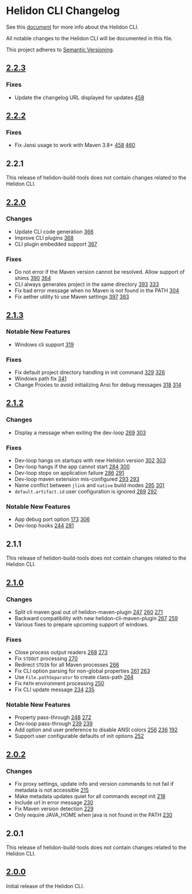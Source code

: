 # Helidon CLI Changelog

See this [document](https://github.com/oracle/helidon/blob/master/HELIDON-CLI.md)
 for more info about the Helidon CLI.

All notable changes to the Helidon CLI will be documented in this file.

This project adheres to [Semantic Versioning](https://semver.org/spec/v2.0.0.html).

## [2.2.3]

### Fixes

- Update the changelog URL displayed for updates [458](https://github.com/oracle/helidon-build-tools/pull/468)

## [2.2.2]

### Fixes

- Fix Jansi usage to work with Maven 3.8+ [458](https://github.com/oracle/helidon-build-tools/issues/458) [460](https://github.com/oracle/helidon-build-tools/pull/460)

## 2.2.1

This release of helidon-build-tools does not contain changes related to the Helidon CLI.

## [2.2.0]

### Changes

- Update CLI code generation [366](https://github.com/oracle/helidon-build-tools/pull/366)
- Improve CLI plugins [368](https://github.com/oracle/helidon-build-tools/pull/368)
- CLI plugin embedded support [367](https://github.com/oracle/helidon-build-tools/pull/367)

### Fixes

- Do not error if the Maven version cannot be resolved. Allow support of shims [390](https://github.com/oracle/helidon-build-tools/pull/390) [364](https://github.com/oracle/helidon-build-tools/pull/364)
- CLI always generates project in the same directory [393](https://github.com/oracle/helidon-build-tools/pull/393) [333](https://github.com/oracle/helidon-build-tools/pull/333)
- Fix bad error message when no Maven is not found in the PATH [](https://github.com/oracle/helidon-build-tools/pull/396) [304](https://github.com/oracle/helidon-build-tools/pull/304)
- Fix aether utility to use Maven settings [397](https://github.com/oracle/helidon-build-tools/pull/397) [383](https://github.com/oracle/helidon-build-tools/issues/383)

## [2.1.3]

### Notable New Features

- Windows cli support [319](https://github.com/oracle/helidon-build-tools/pull/319)

### Fixes

- Fix default project directory handling in init command [329](https://github.com/oracle/helidon-build-tools/pull/329) [326]([](https://github.com/oracle/helidon-build-tools/issues/326))
- Windows path fix [341](https://github.com/oracle/helidon-build-tools/pull/341)
- Change Proxies to avoid initializing Ansi for debug messages [318](https://github.com/oracle/helidon-build-tools/pull/318) [314](https://github.com/oracle/helidon-build-tools/issues/314)

## [2.1.2]

### Changes

- Display a message when exiting the dev-loop [269](https://github.com/oracle/helidon-build-tools/issues/269) [303](https://github.com/oracle/helidon-build-tools/pull/303)

### Fixes

- Dev-loop hangs on startups with new Helidon version [302](https://github.com/oracle/helidon-build-tools/issues/302) [303](https://github.com/oracle/helidon-build-tools/pull/303)
- Dev-loop hangs if the app cannot start [284](https://github.com/oracle/helidon-build-tools/issues/284) [300](https://github.com/oracle/helidon-build-tools/issues/300)
- Dev-loop stops on application failure [286](https://github.com/oracle/helidon-build-tools/issues/286) [291](https://github.com/oracle/helidon-build-tools/pull/291)
- Dev-loop maven extension mis-configured [293](https://github.com/oracle/helidon-build-tools/issues/293) [293](https://github.com/oracle/helidon-build-tools/pull/294)
- Name conflict between `jlink` and `native` build modes [295](https://github.com/oracle/helidon-build-tools/issues/295) [301](https://github.com/oracle/helidon-build-tools/pull/301)
- `default.artifact.id` user configuration is ignored [289](https://github.com/oracle/helidon-build-tools/issues/289) [292](https://github.com/oracle/helidon-build-tools/pull/292)

### Notable New Features

- App debug port option [173](https://github.com/oracle/helidon-build-tools/issues/173) [306](https://github.com/oracle/helidon-build-tools/pull/306)
- Dev-loop hooks [244](https://github.com/oracle/helidon-build-tools/issues/244) [281](https://github.com/oracle/helidon-build-tools/pull/281)

## 2.1.1

This release of helidon-build-tools does not contain changes related to the Helidon CLI.

## [2.1.0]

### Changes

- Split cli maven goal out of helidon-maven-plugin [247](https://github.com/oracle/helidon-build-tools/issues/247) [260](https://github.com/oracle/helidon-build-tools/pull/260) [271](https://github.com/oracle/helidon-build-tools/pull/271)
- Backward compatibility with new helidon-cli-maven-plugin [267](https://github.com/oracle/helidon-build-tools/pull/267) [259](https://github.com/oracle/helidon-build-tools/issues/259)
- Various fixes to prepare upcoming support of windows.

### Fixes

- Close process output readers [268](https://github.com/oracle/helidon-build-tools/pull/268) [273](https://github.com/oracle/helidon-build-tools/pull/273)
- Fix `STDOUT` processing [270](https://github.com/oracle/helidon-build-tools/pull/270)
- Redirect `STDIN` for all Maven processes [266](https://github.com/oracle/helidon-build-tools/pull/266)
- Fix CLI option parsing for non-global properties [261](https://github.com/oracle/helidon-build-tools/issues/261) [263](https://github.com/oracle/helidon-build-tools/pull/263)
- Use `File.pathSeparator` to create class-path [264](https://github.com/oracle/helidon-build-tools/pull/264)
- Fix `PATH` environment processing [250](https://github.com/oracle/helidon-build-tools/issues/250)
- Fix CLI update message [234](https://github.com/oracle/helidon-build-tools/issues/234) [235](https://github.com/oracle/helidon-build-tools/pull/235)

### Notable New Features

- Property pass-through [248](https://github.com/oracle/helidon-build-tools/issues/248) [272](https://github.com/oracle/helidon-build-tools/pull/272)
- Dev-loop pass-through [239](https://github.com/oracle/helidon-build-tools/issues/239) [239](https://github.com/oracle/helidon-build-tools/issues/239)
- Add option and user preference to disable ANSI colors [256](https://github.com/oracle/helidon-build-tools/issues/256) [236](https://github.com/oracle/helidon-build-tools/pull/236) [192](https://github.com/oracle/helidon-build-tools/issues/192)
- Support user configurable defaults of init options [252](https://github.com/oracle/helidon-build-tools/pull/252)

## [2.0.2]

### Changes

- Fix proxy settings, update info and version commands to not fail if metadata is not accessible [215](https://github.com/oracle/helidon-build-tools/pull/215)
- Make metadata updates quiet for all commands except init [218](https://github.com/oracle/helidon-build-tools/pull/218)
- Include url in error message [230](https://github.com/oracle/helidon-build-tools/pull/230)
- Fix Maven version detection [229](https://github.com/oracle/helidon-build-tools/pull/229)
- Only require JAVA_HOME when java is not found in the PATH [230](https://github.com/oracle/helidon-build-tools/pull/230)

## 2.0.1

This release of helidon-build-tools does not contain changes related to the Helidon CLI.


## [2.0.0]

Initial release of the Helidon CLI.

[2.2.3]: https://github.com/oracle/helidon-build-tools/compare/2.2.2...2.2.3
[2.2.2]: https://github.com/oracle/helidon-build-tools/compare/2.2.0...2.2.2
[2.2.0]: https://github.com/oracle/helidon-build-tools/compare/2.1.3...2.2.0
[2.1.3]: https://github.com/oracle/helidon-build-tools/compare/2.1.2...2.1.3
[2.1.2]: https://github.com/oracle/helidon-build-tools/compare/2.1.1...2.1.2
[2.1.0]: https://github.com/oracle/helidon-build-tools/compare/2.0.2...2.1.0
[2.0.2]: https://github.com/oracle/helidon-build-tools/compare/2.0.1...2.0.2
[2.0.0]: https://github.com/oracle/helidon-build-tools/tree/2.0.0/helidon-cli

